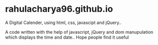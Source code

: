# rahulacharya96.github.io
A Digital Calender, using html, css, javascipt and jQuery..

A code written with the help of javascript, jQuery and dom manupulation which displays the time and date..
Hope people find it useful
